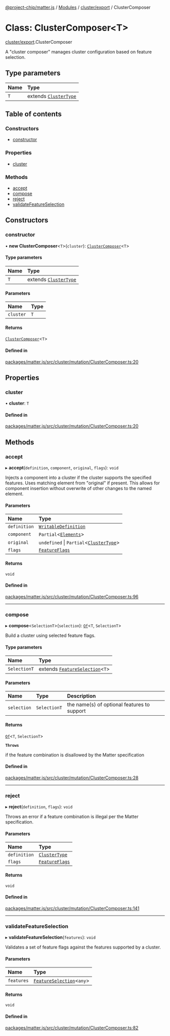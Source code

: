 [@project-chip/matter.js](../README.md) / [Modules](../modules.md) / [cluster/export](../modules/cluster_export.md) / ClusterComposer

# Class: ClusterComposer\<T\>

[cluster/export](../modules/cluster_export.md).ClusterComposer

A "cluster composer" manages cluster configuration based on feature
selection.

## Type parameters

| Name | Type |
| :------ | :------ |
| `T` | extends [`ClusterType`](../interfaces/cluster_export.ClusterType-1.md) |

## Table of contents

### Constructors

- [constructor](cluster_export.ClusterComposer-1.md#constructor)

### Properties

- [cluster](cluster_export.ClusterComposer-1.md#cluster)

### Methods

- [accept](cluster_export.ClusterComposer-1.md#accept)
- [compose](cluster_export.ClusterComposer-1.md#compose)
- [reject](cluster_export.ClusterComposer-1.md#reject)
- [validateFeatureSelection](cluster_export.ClusterComposer-1.md#validatefeatureselection)

## Constructors

### constructor

• **new ClusterComposer**\<`T`\>(`cluster`): [`ClusterComposer`](cluster_export.ClusterComposer-1.md)\<`T`\>

#### Type parameters

| Name | Type |
| :------ | :------ |
| `T` | extends [`ClusterType`](../interfaces/cluster_export.ClusterType-1.md) |

#### Parameters

| Name | Type |
| :------ | :------ |
| `cluster` | `T` |

#### Returns

[`ClusterComposer`](cluster_export.ClusterComposer-1.md)\<`T`\>

#### Defined in

[packages/matter.js/src/cluster/mutation/ClusterComposer.ts:20](https://github.com/project-chip/matter.js/blob/5f71eedebdb9fa54338bde320c311bb359b7455d/packages/matter.js/src/cluster/mutation/ClusterComposer.ts#L20)

## Properties

### cluster

• **cluster**: `T`

#### Defined in

[packages/matter.js/src/cluster/mutation/ClusterComposer.ts:20](https://github.com/project-chip/matter.js/blob/5f71eedebdb9fa54338bde320c311bb359b7455d/packages/matter.js/src/cluster/mutation/ClusterComposer.ts#L20)

## Methods

### accept

▸ **accept**(`definition`, `component`, `original`, `flags`): `void`

Injects a component into a cluster if the cluster supports the specified
features.  Uses matching element from "original" if present.  This
allows for component insertion without overwrite of other changes to the
named element.

#### Parameters

| Name | Type |
| :------ | :------ |
| `definition` | [`WritableDefinition`](../modules/cluster_export.ClusterComposer.md#writabledefinition) |
| `component` | `Partial`\<[`Elements`](../interfaces/cluster_export.ClusterType.Elements.md)\> |
| `original` | `undefined` \| `Partial`\<[`ClusterType`](../interfaces/cluster_export.ClusterType-1.md)\> |
| `flags` | [`FeatureFlags`](../modules/cluster_export.ClusterComposer.md#featureflags) |

#### Returns

`void`

#### Defined in

[packages/matter.js/src/cluster/mutation/ClusterComposer.ts:96](https://github.com/project-chip/matter.js/blob/5f71eedebdb9fa54338bde320c311bb359b7455d/packages/matter.js/src/cluster/mutation/ClusterComposer.ts#L96)

___

### compose

▸ **compose**\<`SelectionT`\>(`selection`): [`Of`](../modules/cluster_export.ClusterComposer.md#of)\<`T`, `SelectionT`\>

Build a cluster using selected feature flags.

#### Type parameters

| Name | Type |
| :------ | :------ |
| `SelectionT` | extends [`FeatureSelection`](../modules/cluster_export.ClusterComposer.md#featureselection)\<`T`\> |

#### Parameters

| Name | Type | Description |
| :------ | :------ | :------ |
| `selection` | `SelectionT` | the name(s) of optional features to support |

#### Returns

[`Of`](../modules/cluster_export.ClusterComposer.md#of)\<`T`, `SelectionT`\>

**`Throws`**

if the feature combination is disallowed by the Matter specification

#### Defined in

[packages/matter.js/src/cluster/mutation/ClusterComposer.ts:28](https://github.com/project-chip/matter.js/blob/5f71eedebdb9fa54338bde320c311bb359b7455d/packages/matter.js/src/cluster/mutation/ClusterComposer.ts#L28)

___

### reject

▸ **reject**(`definition`, `flags`): `void`

Throws an error if a feature combination is illegal per the Matter
specification.

#### Parameters

| Name | Type |
| :------ | :------ |
| `definition` | [`ClusterType`](../interfaces/cluster_export.ClusterType-1.md) |
| `flags` | [`FeatureFlags`](../modules/cluster_export.ClusterComposer.md#featureflags) |

#### Returns

`void`

#### Defined in

[packages/matter.js/src/cluster/mutation/ClusterComposer.ts:141](https://github.com/project-chip/matter.js/blob/5f71eedebdb9fa54338bde320c311bb359b7455d/packages/matter.js/src/cluster/mutation/ClusterComposer.ts#L141)

___

### validateFeatureSelection

▸ **validateFeatureSelection**(`features`): `void`

Validates a set of feature flags against the features supported by a
cluster.

#### Parameters

| Name | Type |
| :------ | :------ |
| `features` | [`FeatureSelection`](../modules/cluster_export.ClusterComposer.md#featureselection)\<`any`\> |

#### Returns

`void`

#### Defined in

[packages/matter.js/src/cluster/mutation/ClusterComposer.ts:82](https://github.com/project-chip/matter.js/blob/5f71eedebdb9fa54338bde320c311bb359b7455d/packages/matter.js/src/cluster/mutation/ClusterComposer.ts#L82)
